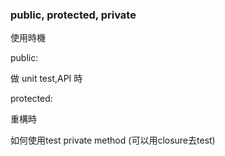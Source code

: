 ### public, protected, private ###

使用時機

public: 

做 unit test,API 時

protected:

重構時





如何使用test private method (可以用closure去test)